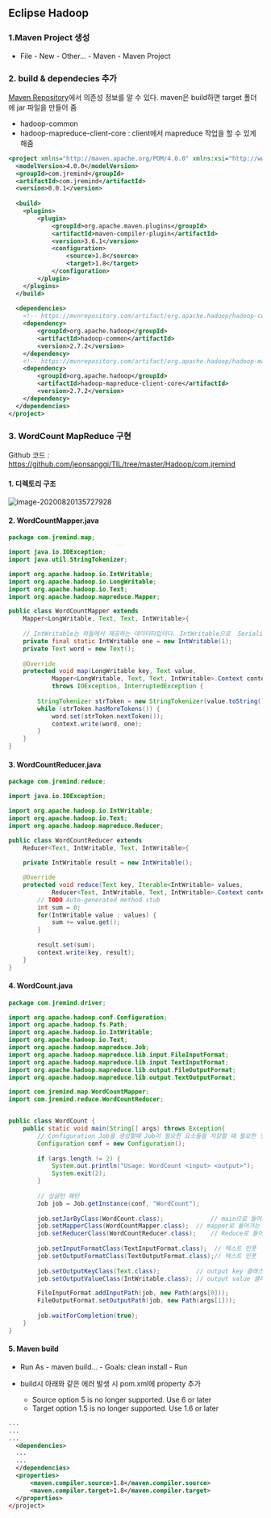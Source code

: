 ## Eclipse Hadoop

### 1.Maven Project 생성

- File - New - Other... - Maven - Maven Project

### 2. build & dependecies 추가

[Maven Repository](https://mvnrepository.com/)에서 의존성 정보를 알 수 있다. maven은 build하면 target 폴더에 jar 파일을 만들어 줌

- hadoop-common
- hadoop-mapreduce-client-core : client에서 mapreduce 작업을 할 수 있게 해줌

```xml
<project xmlns="http://maven.apache.org/POM/4.0.0" xmlns:xsi="http://www.w3.org/2001/XMLSchema-instance" xsi:schemaLocation="http://maven.apache.org/POM/4.0.0 https://maven.apache.org/xsd/maven-4.0.0.xsd">
  <modelVersion>4.0.0</modelVersion>
  <groupId>com.jremind</groupId>
  <artifactId>com.jremind</artifactId>
  <version>0.0.1</version>
  
  <build>
  	<plugins>
  		<plugin>
  			<groupId>org.apache.maven.plugins</groupId>
  			<artifactId>maven-compiler-plugin</artifactId>
  			<version>3.6.1</version>
  			<configuration>
  				<source>1.8</source>
  				<target>1.8</target>
  			</configuration>
  		</plugin>
  	</plugins>
  </build>
  
  <dependencies>
  	<!-- https://mvnrepository.com/artifact/org.apache.hadoop/hadoop-common -->
	<dependency>
	    <groupId>org.apache.hadoop</groupId>
	    <artifactId>hadoop-common</artifactId>
	    <version>2.7.2</version>
	</dependency>
	<!-- https://mvnrepository.com/artifact/org.apache.hadoop/hadoop-mapreduce-client-core -->
	<dependency>
	    <groupId>org.apache.hadoop</groupId>
	    <artifactId>hadoop-mapreduce-client-core</artifactId>
	    <version>2.7.2</version>
	</dependency>
  </dependencies>
</project>
```



### 3. WordCount MapReduce 구현

Github 코드 : https://github.com/jeonsanggi/TIL/tree/master/Hadoop/com.jremind

#### 1. 디렉토리 구조

![image-20200820135727928](C:\Users\BIT\AppData\Roaming\Typora\typora-user-images\image-20200820135727928.png)

#### 2. WordCountMapper.java

```java
package com.jremind.map;

import java.io.IOException;
import java.util.StringTokenizer;

import org.apache.hadoop.io.IntWritable;
import org.apache.hadoop.io.LongWritable;
import org.apache.hadoop.io.Text;
import org.apache.hadoop.mapreduce.Mapper;

public class WordCountMapper extends 
	Mapper<LongWritable, Text, Text, IntWritable>{
	
	// IntWritable는 하둡에서 제공하는 데이터타입이다. IntWritable으로  Serialize를 제공한다.
	private final static IntWritable one = new IntWritable(1);
	private Text word = new Text();
	
	@Override
	protected void map(LongWritable key, Text value, 
			Mapper<LongWritable, Text, Text, IntWritable>.Context context)
			throws IOException, InterruptedException {
		
		StringTokenizer strToken = new StringTokenizer(value.toString());
		while (strToken.hasMoreTokens()) {
			word.set(strToken.nextToken());
			context.write(word, one);
		}
	}
}
```

#### 3. WordCountReducer.java

```java
package com.jremind.reduce;

import java.io.IOException;

import org.apache.hadoop.io.IntWritable;
import org.apache.hadoop.io.Text;
import org.apache.hadoop.mapreduce.Reducer;

public class WordCountReducer extends 
	Reducer<Text, IntWritable, Text, IntWritable>{
	
	private IntWritable result = new IntWritable();

	@Override
	protected void reduce(Text key, Iterable<IntWritable> values,
			Reducer<Text, IntWritable, Text, IntWritable>.Context context) throws IOException, InterruptedException {
		// TODO Auto-generated method stub
		int sum = 0;
		for(IntWritable value : values) {
			sum += value.get();
		}
		
		result.set(sum);
		context.write(key, result);
	}
}
```

#### 4. WordCount.java

```java
package com.jremind.driver;

import org.apache.hadoop.conf.Configuration;
import org.apache.hadoop.fs.Path;
import org.apache.hadoop.io.IntWritable;
import org.apache.hadoop.io.Text;
import org.apache.hadoop.mapreduce.Job;
import org.apache.hadoop.mapreduce.lib.input.FileInputFormat;
import org.apache.hadoop.mapreduce.lib.input.TextInputFormat;
import org.apache.hadoop.mapreduce.lib.output.FileOutputFormat;
import org.apache.hadoop.mapreduce.lib.output.TextOutputFormat;

import com.jremind.map.WordCountMapper;
import com.jremind.reduce.WordCountReducer;


public class WordCount {
	public static void main(String[] args) throws Exception{
		// Configuration Job을 생성할때 Job이 필요한 요소들을 저장할 때 필요한 것들을 저쟁해놓음
		Configuration conf = new Configuration();
		
		if (args.length != 2) {
			System.out.println("Usage: WordCount <input> <output>");
			System.exit(2);
		}
		
		// 싱글턴 패턴
		Job job = Job.getInstance(conf, "WordCount");
		
		job.setJarByClass(WordCount.class);				// main으로 들어가는 클래스
		job.setMapperClass(WordCountMapper.class); 	// mapper로 들어가는 클래스
		job.setReducerClass(WordCountReducer.class); 	// Reduce로 들어가는 클래스
		
		job.setInputFormatClass(TextInputFormat.class);	 // 텍스트 인풋
		job.setOutputFormatClass(TextOutputFormat.class);// 텍스트 인풋
		
		job.setOutputKeyClass(Text.class);			// output key 클래스는 Text
		job.setOutputValueClass(IntWritable.class); // output value 클래스는 숫자

		FileInputFormat.addInputPath(job, new Path(args[0]));
		FileOutputFormat.setOutputPath(job, new Path(args[1]));
		
		job.waitForCompletion(true);
	}
}
```

#### 5. Maven build

- Run As - maven build... - Goals: clean install - Run

- build시 아래와 같은 에러 발생 시 pom.xml에 property 추가
  - Source option 5 is no longer supported. Use 6 or later
  - Target option 1.5 is no longer supported. Use 1.6 or later

```xml
...
...
...
  <dependencies>
  ...
  ...
  </dependencies>
  <properties>
      <maven.compiler.source>1.8</maven.compiler.source>
      <maven.compiler.target>1.8</maven.compiler.target>
  </properties>
</project>
```

